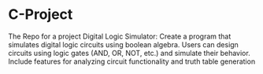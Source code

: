 # C-Project
The Repo for a project
Digital Logic Simulator: Create a program that simulates digital logic circuits using boolean algebra. Users can design circuits using logic gates (AND, OR, NOT, etc.) and simulate their behavior. Include features for analyzing circuit functionality and truth table generation
